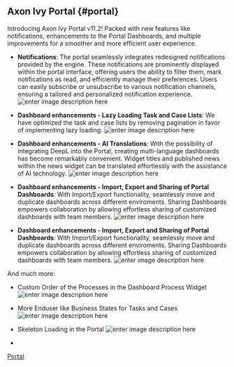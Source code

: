 ## Axon Ivy Portal {#portal}

Introducing Axon Ivy Portal v11.2! Packed with new features like notifications, enhancements to the Portal Dashboards, and multiple improvements for a smoother and more efficient user experience. 

- __Notifications__:
The portal seamlessly integrates redesigned notifications provided by the engine. These notifications are prominently displayed within the portal interface, offering users the ability to filter them, mark notifications as read, and efficiently manage their preferences. Users can easily subscribe or unsubscribe to various notification channels, ensuring a tailored and personalized notification experience.
![enter image description here](https://upload.wikimedia.org/wikipedia/commons/thumb/8/8f/Example_image.svg/600px-Example_image.svg.png)

- __Dashboard enhancements - Lazy Loading Task and Case Lists__:
We have optimized the task and case lists by removing pagination in favor of implementing lazy loading.
![enter image description here](https://upload.wikimedia.org/wikipedia/commons/thumb/8/8f/Example_image.svg/600px-Example_image.svg.png)

- __Dashboard enhancements - AI Translations__:
With the possibility of integrating DeepL into the Portal, creating multi-language dashboards has become remarkably convenient. Widget titles and published news within the news widget can be translated effortlessly with the assistance of AI technology.
![enter image description here](https://upload.wikimedia.org/wikipedia/commons/thumb/8/8f/Example_image.svg/600px-Example_image.svg.png)

- __Dashboard enhancements - Import, Export and Sharing of Portal Dashboards__:
With Import/Export functionality, seamlessly move and duplicate dashboards across different enviroments. Sharing Dashboards empowers collaboration by allowing effortless sharing of customized dashboards with team members.
![enter image description here](https://upload.wikimedia.org/wikipedia/commons/thumb/8/8f/Example_image.svg/600px-Example_image.svg.png)

- __Dashboard enhancements - Import, Export and Sharing of Portal Dashboards__:
With Import/Export functionality, seamlessly move and duplicate dashboards across different enviroments. Sharing Dashboards empowers collaboration by allowing effortless sharing of customized dashboards with team members.
![enter image description here](https://upload.wikimedia.org/wikipedia/commons/thumb/8/8f/Example_image.svg/600px-Example_image.svg.png)

And much more: 

- Custom Order of the Processes in the Dashboard Process Widget
![enter image description here](https://upload.wikimedia.org/wikipedia/commons/thumb/8/8f/Example_image.svg/600px-Example_image.svg.png)

- More Enduser like Business States for Tasks and Cases
![enter image description here](https://upload.wikimedia.org/wikipedia/commons/thumb/8/8f/Example_image.svg/600px-Example_image.svg.png)

- Skeleton Loading in the Portal ![enter image description here](https://upload.wikimedia.org/wikipedia/commons/thumb/8/8f/Example_image.svg/600px-Example_image.svg.png)
- 

<div class="short-links">
	<a href="/portal/11.1/doc"
		target="_blank" rel="noopener noreferrer">
		<i class="si si-book"></i> Portal
	</a>
</div>